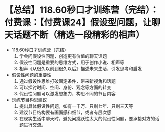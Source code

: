 # 【总结】118.60秒口才训练营（完结）：付费课：【付费课24】假设型问题，让聊天话题不断（精选一段精彩的相声）

-   118.60秒口才训练营（完结）
    1.  学会问假设性问题，创造更有价值的聊天话题
    2.  假设性问题是重要的思维方式，用于创作小说、相声等
    3.  相声《从很久以前到很久以后》描述未来生活，引发思考和启发
-   假设性问题的重要性
    1.  通过假设性思维打破固定条件，带来新视角和话题
    2.  可以探讨时间、空间、身份、观念等方面的转变
    3.  假设性问题可以激发想象力，构思不同的节目内容
-   玩练节目构思建议
    1.  提出具体假设性问题，如有一千万、只剩七年、只剩三天等
    2.  建议节目结构要有画面感和细节，或者有层次感
    3.  在现实生活中聊天时，避免问跳跃性太大的假设性问题，要承接对方的话题进行交流。